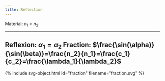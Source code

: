 ```yaml
---
title: Reflection
---
```


Material: $n_1 < n_2$

 --------------- --------------
 **Reflexion:**  $\alpha_1 = \alpha_2$
 **Fraction:**   $\frac{\sin(\alpha)}{\sin(\beta)}=\frac{n_2}{n_1}=\frac{c_1}{c_2}=\frac{\lambda_1}{\lambda_2}$
 ------------------------------

{% include svg-object.html id="fraction" filename="fraction.svg" %}

